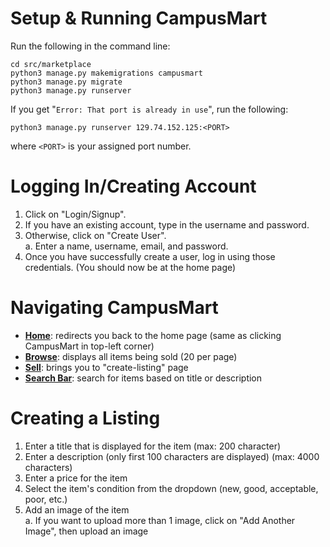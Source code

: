 Setup & Running CampusMart
=====
Run the following in the command line:
```
cd src/marketplace
python3 manage.py makemigrations campusmart
python3 manage.py migrate
python3 manage.py runserver
```
If you get "`Error: That port is already in use`", run the following:
```
python3 manage.py runserver 129.74.152.125:<PORT>
```
where `<PORT>` is your assigned port number.

# Logging In/Creating Account 
1. Click on "Login/Signup". <br>
2. If you have an existing account, type in the username and password. <br>
3. Otherwise, click on "Create User". <br>
a. Enter a name, username, email, and password. <br>
4. Once you have successfully create a user, log in using those credentials. (You should now be at the home page)

# Navigating CampusMart
* <u><b>Home</b></u>: redirects you back to the home page (same as clicking CampusMart in top-left corner)
* <u><b>Browse</b></u>: displays all items being sold (20 per page)
* <u><b>Sell</b></u>: brings you to "create-listing" page
* <u><b>Search Bar</b></u>: search for items based on title or description

# Creating a Listing
1. Enter a title that is displayed for the item (max: 200 character) <br>
2. Enter a description (only first 100 characters are displayed) (max: 4000 characters)<br>
3. Enter a price for the item <br>
4. Select the item's condition from the dropdown (new, good, acceptable, poor, etc.)<br>
5. Add an image of the item <br>
a. If you want to upload more than 1 image, click on "Add Another Image", then upload an image

